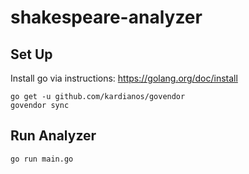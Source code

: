 # shakespeare-analyzer

## Set Up
Install go via instructions: https://golang.org/doc/install

```
go get -u github.com/kardianos/govendor
govendor sync
```

## Run Analyzer
`go run main.go`
